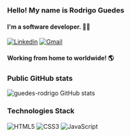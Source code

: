 ### Hello! My name is **Rodrigo Guedes**

#### I'm a software developer. 👨‍💻

[![Linkedin](https://img.shields.io/badge/LinkedIn-0077B5?style=for-the-badge&logo=linkedin&logoColor=white)](https://www.linkedin.com/in/eng-rodrigoguedes/)
[![Gmail](https://img.shields.io/badge/Gmail-D14836?style=for-the-badge&logo=gmail&logoColor=white)](mailto:eng.rodrigoguedes@gmail.com?subject=Contato%20via%20perfil%20GitHub)

#### Working from home to worldwide! 🌎

### Public GitHub stats

<!-- ![guedes-rodrigo GitHub stats](https://github-readme-stats.vercel.app/api/top-langs/?username=guedes-rodrigo&layout=compact&theme=dracula)

![guedes-rodrigo GitHub stats](https://github-readme-stats.vercel.app/api?username=guedes-rodrigo&theme=dracula) -->

![guedes-rodrigo GitHub stats](https://github-readme-streak-stats.herokuapp.com/?user=guedes-rodrigo&theme=dracula)

### Technologies Stack

<div>
    <img align="center" alt="HTML5" src="https://img.shields.io/badge/HTML5-E34F26?style=for-the-badge&logo=html5&logoColor=white">
    <img align="center" alt="CSS3" src="https://img.shields.io/badge/CSS3-1572B6?style=for-the-badge&logo=css3&logoColor=white">
    <img align="center" alt="JavaScript" src="https://img.shields.io/badge/JavaScript-F7DF1E?style=for-the-badge&logo=javascript&logoColor=black">
 </div>
